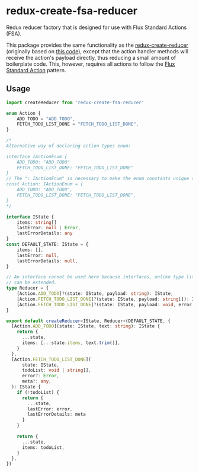 # redux-create-fsa-reducer

Redux reducer factory that is designed for use with Flux Standard Actions (FSA).

This package provides the same functionality as the
[redux-create-reducer](https://www.npmjs.com/package/redux-create-reducer)
(originally based on
[this code](https://redux.js.org/docs/recipes/ReducingBoilerplate.html#generating-reducers)),
except that the action handler methods will receive the action's payload
directly, thus reducing a small amount of boilerplate code. This, however,
requires all actions to follow the
[Flux Standard Action](https://github.com/acdlite/flux-standard-action)
pattern.

## Usage

```typescript
import createReducer from 'redux-create-fsa-reducer'

enum Action {
    ADD_TODO = "ADD_TODO",
    FETCH_TODO_LIST_DONE = "FETCH_TODO_LIST_DONE",
}

/*
Alternative way of declaring action types enum:

interface IActionEnum {
    ADD_TODO: "ADD_TODO"
    FETCH_TODO_LIST_DONE: "FETCH_TODO_LIST_DONE"
}
// The ": IActionEnum" is necessary to make the enum constants unique symbols
const Action: IActionEnum = {
    ADD_TODO: "ADD_TODO",
    FETCH_TODO_LIST_DONE: "FETCH_TODO_LIST_DONE",
}
*/

interface IState {
    items: string[]
    lastError: null | Error,
    lastErrorDetails: any
}
const DEFAULT_STATE: IState = {
    items: [],
    lastError: null,
    lastErrorDetails: null,
}

// An interface cannot be used here because interfaces, unlike type literals,
// can be extended.
type Reducer = {
    [Action.ADD_TODO]?(state: IState, payload: string): IState,
    [Action.FETCH_TODO_LIST_DONE]?(state: IState, payload: string[]): IState,
    [Action.FETCH_TODO_LIST_DONE]?(state: IState, payload: void, error: Error): IState,
}

export default createReducer<IState, Reducer>(DEFAULT_STATE, {
  [Action.ADD_TODO](state: IState, text: string): IState {
    return {
      ...state,
      items: [...state.items, text.trim()],
    }
  },
  [Action.FETCH_TODO_LIST_DONE](
      state: IState,
      todoList: void | string[],
      error?: Error,
      meta?: any,
  ): IState {
    if (!todoList) {
      return {
        ...state,
        lastError: error,
        lastErrorDetails: meta
      }
    }
    
    return {
      ...state,
      items: todoList,
    }
  },
})
```
